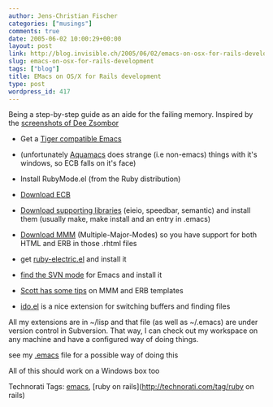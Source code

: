 ```yaml
---
author: Jens-Christian Fischer
categories: ["musings"]
comments: true
date: 2005-06-02 10:00:29+00:00
layout: post
link: http://blog.invisible.ch/2005/06/02/emacs-on-osx-for-rails-development/
slug: emacs-on-osx-for-rails-development
tags: ["blog"]
title: EMacs on OS/X for Rails development
type: post
wordpress_id: 417
---
```



Being a step-by-step guide as an aide for the failing memory. Inspired by the [screenshots of Dee Zsombor](http://deezsombor.blogspot.com/2005/05/ide-options.html)




  * Get a [Tiger compatible Emacs](http://home.att.ne.jp/alpha/z123/emacs-mac-e.html)


  * (unfortunately [Aquamacs](http://sourceforge.net/project/showfiles.php?group_id=138078)  does strange (i.e non-emacs) things with it's windows, so ECB falls on it's face)


  * Install RubyMode.el (from the Ruby distribution)


  * [Download ECB](http://ecb.sourceforge.net/)


  * [Download  supporting libraries](http://sourceforge.net/project/showfiles.php?group_id=17886&release_id=254753) (eieio, speedbar, semantic) and install them (usually make, make install and an entry in .emacs)


  * [Download MMM](http://mmm-mode.sourceforge.net/) (Multiple-Major-Modes) so you have support for both HTML and ERB in those .rhtml files


  * get [ruby-electric.el](http://shylock.uw.hu/Emacs/ruby-electric.el) and install it


  * [find the SVN mode](http://svn.haxx.se/users/archive-2004-09/0327.shtml) for Emacs and install it


  * [Scott has some tips](http://scott.elitists.net/users/scott/posts/rails-on-emacs) on MMM and ERB templates


  * [ido.el](http://www.cua.dk/ido.html) is a nice extension for switching buffers and finding files




All my extensions are in ~/lisp and that file (as well as ~/.emacs) are under version control in Subversion. That way, I can check out my workspace on any machine and have a configured way of doing things.



see my [.emacs](http://blog.invisible.ch/.emacs)  file for a possible way of doing this



All of this should work on a Windows box too





Technorati Tags: [emacs](http://technorati.com/tag/emacs), [ruby on rails](http://technorati.com/tag/ruby on rails)

